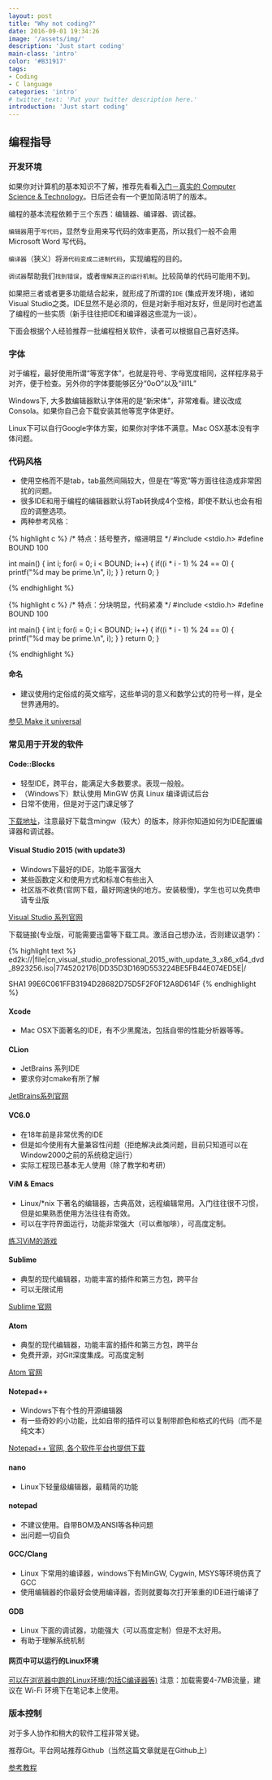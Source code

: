 ```yaml
---
layout: post
title: "Why not coding?"
date: 2016-09-01 19:34:26
image: '/assets/img/'
description: 'Just start coding'
main-class: 'intro'
color: '#B31917'
tags:
- Coding
- C language
categories: 'intro'
# twitter_text: 'Put your twitter description here.'
introduction: 'Just start coding'
---
```


## 编程指导

### 开发环境

如果你对计算机的基本知识不了解，推荐先看看[入门－真实的 Computer Science & Technology](http://suquark.github.io/lecture/2016/07/25/intro2realcs.html)。日后还会有一个更加简洁明了的版本。

编程的基本流程依赖于三个东西：编辑器、编译器、调试器。

`编辑器`用于`写代码`，显然专业用来写代码的效率更高，所以我们一般不会用 Microsoft Word 写代码。

`编译器`（狭义）将`源代码变成二进制代码`，实现编程的目的。

`调试器`帮助我们`找到错误`，或者`理解真正的运行机制`。比较简单的代码可能用不到。

如果把三者或者更多功能结合起来，就形成了所谓的`IDE` (集成开发环境)，诸如Visual Studio之类。IDE显然不是必须的，但是对新手相对友好，但是同时也遮盖了编程的一些实质（新手往往把IDE和编译器这些混为一谈）。

下面会根据个人经验推荐一批编程相关软件，读者可以根据自己喜好选择。

### 字体

对于编程，最好使用所谓“等宽字体”，也就是符号、字母宽度相同，这样程序易于对齐，便于检查。另外你的字体要能够区分“0oO”以及“iIl1L”

Windows下, 大多数编辑器默认字体用的是“新宋体”，非常难看。建议改成Consola。如果你自己会下载安装其他等宽字体更好。

Linux下可以自行Google字体方案，如果你对字体不满意。Mac OSX基本没有字体问题。

### 代码风格

* 使用空格而不是tab，tab虽然间隔较大，但是在“等宽”等方面往往造成非常困扰的问题。
* 很多IDE和用于编程的编辑器默认将Tab转换成4个空格，即使不默认也会有相应的调整选项。
* 两种参考风格：

{% highlight c %}
/* 特点：括号整齐，缩进明显 */
#include <stdio.h>
#define BOUND 100 

int main()
{
    int i;
    for(i = 0; i < BOUND; i++)
    {
        if((i * i - 1) % 24 == 0)
        {
            printf("%d may be prime.\n", i);
        }
    }
    return 0;
}

{% endhighlight %}

{% highlight c %}
/* 特点：分块明显，代码紧凑 */
#include <stdio.h>
#define BOUND 100 

int main() {
    int i;
    for(i = 0; i < BOUND; i++) {
        if((i * i - 1) % 24 == 0) {
            printf("%d may be prime.\n", i);
        }
    }
    return 0;
}

{% endhighlight %}

#### 命名

- 建议使用约定俗成的英文缩写，这些单词的意义和数学公式的符号一样，是全世界通用的。

[参见 Make it universal](/naming)

### 常见用于开发的软件

#### Code::Blocks

- 轻型IDE，跨平台，能满足大多数要求。表现一般般。
- （Windows下）默认使用 MinGW 仿真 Linux 编译调试后台
- 日常不使用，但是对于这门课足够了

[下载地址](http://www.codeblocks.org/downloads/26)，注意最好下载含mingw（较大）的版本，除非你知道如何为IDE配置编译器和调试器。

#### Visual Studio 2015 (with update3)

- Windows下最好的IDE，功能丰富强大
- 某些函数定义和使用方式和标准C有些出入
- 社区版不收费(官网下载，最好网速快的地方。安装极慢)，学生也可以免费申请专业版

[Visual Studio 系列官网](https://www.visualstudio.com)

下载链接(专业版，可能需要迅雷等下载工具。激活自己想办法，否则建议退学)：

{% highlight text %}
ed2k://|file|cn_visual_studio_professional_2015_with_update_3_x86_x64_dvd_8923256.iso|7745202176|DD35D3D169D553224BE5FB44E074ED5E|/

SHA1 99E6C061FFB3194D28682D75D5F2F0F12A8D614F
{% endhighlight %}

#### Xcode

- Mac OSX下面著名的IDE，有不少黑魔法，包括自带的性能分析器等等。

#### CLion

- JetBrains 系列IDE
- 要求你对cmake有所了解

[JetBrains系列官网](https://www.jetbrains.com)

#### VC6.0

- 在18年前是非常优秀的IDE
- 但是如今使用有大量兼容性问题（拒绝解决此类问题，目前只知道可以在Window2000之前的系统稳定运行）
- 实际工程现已基本无人使用（除了教学和考研）

#### ViM & Emacs

- Linux/*nix 下著名的编辑器，古典高效，远程编辑常用。入门往往很不习惯，但是如果熟悉使用方法往往有奇效。
- 可以在字符界面运行，功能非常强大（可以煮咖啡），可高度定制。

[练习ViM的游戏](http://vim-adventures.com)

#### Sublime

- 典型的现代编辑器，功能丰富的插件和第三方包，跨平台
- 可以无限试用

[Sublime 官网](https://www.sublimetext.com)

#### Atom

- 典型的现代编辑器，功能丰富的插件和第三方包，跨平台
- 免费开源，对Git深度集成。可高度定制

[Atom 官网](https://atom.io)

#### Notepad++

- Windows下有个性的开源编辑器
- 有一些奇妙的小功能，比如自带的插件可以复制带颜色和格式的代码（而不是纯文本）

[Notepad++ 官网, 各个软件平台也提供下载](https://notepad-plus-plus.org)

#### nano

- Linux下轻量级编辑器，最精简的功能

#### notepad

- 不建议使用。自带BOM及ANSI等各种问题
- 出问题一切自负

#### GCC/Clang

* Linux 下常用的编译器，windows下有MinGW, Cygwin, MSYS等环境仿真了GCC
* 使用编辑器的你最好会使用编译器，否则就要每次打开笨重的IDE进行编译了

#### GDB

- Linux 下面的调试器，功能强大（可以高度定制）但是不太好用。
- 有助于理解系统机制

#### 网页中可以运行的Linux环境

[可以在浏览器中跑的Linux环境(包括C编译器等)](/vm) 注意：加载需要4-7MB流量，建议在 Wi-Fi 环境下在笔记本上使用。

### 版本控制

对于多人协作和稍大的软件工程非常关键。

推荐Git。平台网站推荐Github（当然这篇文章就是在Github上）

[参考教程](http://www.liaoxuefeng.com/wiki/0013739516305929606dd18361248578c67b8067c8c017b000)

